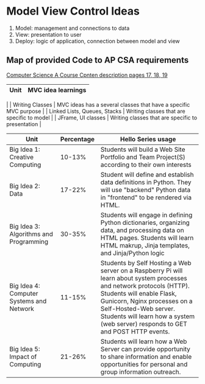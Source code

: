 # Model View Control Ideas
1. Model: management and connections to data
2. View: presentation to user 
3. Deploy: logic of application, connection between model and view

## Map of provided Code to AP CSA requirements
[Computer Science A Course Cpnten description pages 17, 18, 19](https://apcentral.collegeboard.org/pdf/ap-computer-science-a-course-and-exam-description.pdf?course=ap-computer-science-a)

| Unit | MVC idea learnings |
| ------------- | ----------- |
|
|  Writing Classes | MVC ideas has a several classes that have a specific MVC purpose  |
|  Linked Lists, Queues, Stacks | Writing classes that are specific to model |
|  JFrame, UI classes | Writing classes that are specific to presentation |

| Unit | Percentage | Hello Series usage |
| ------------- | ----------- | ----------- |
|  Big Idea 1: Creative Computing | 10-13% | Students will build a Web Site Portfolio and Team Project(S) according to their own interests |
|  Big Idea 2: Data | 17-22% | Student will define and establish data definitions in Python. They will use "backend" Python data in "frontend" to be rendered via HTML. |
|  Big Idea 3: Algorithms and Programming | 30-35% | Students will engage in defining Python dictionaries, organizing data, and processing data on HTML pages.  Students will learn HTML makrup, Jinja templates, and Jinja/Python logic |
|  Big Idea 4: Computer Systems and Network | 11-15% | Students by Self Hosting a Web server on a Raspberry Pi will learn about system processes and network protocols (HTTP).  Students will enable Flask, Gunicorn, Nginx processes on a Self-Hosted-Web server.  Students will learn how a system (web server) responds to GET and POST HTTP events.  |
|  Big Idea 5: Impact of Computing | 21-26% |  Students will learn how a Web Server can provide opportunity to share information and enable opportunities for personal and group information outreach. |
